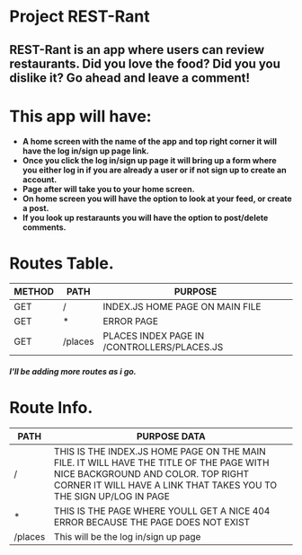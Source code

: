 # Project REST-Rant

## REST-Rant is an app where users can review restaurants. Did you love the food? Did you you dislike it? Go ahead and leave a comment!

# This app will have: 
- **A home screen with the name of the app and top right corner it will have the log in/sign up page link.**
- **Once you click the log in/sign up page it will bring up a form where you either log in if you are already a user or if not sign up to create an account.**
- **Page after will take you to your home screen.**
- **On home screen you will have the option to look at your feed, or create a post.**
- **If you look up restaraunts you will have the option to post/delete comments.**

# Routes Table.
| METHOD | PATH | PURPOSE |
| ------ | ------ | ------ |
| GET | / | INDEX.JS HOME PAGE ON MAIN FILE |
| GET | * | ERROR PAGE |
| GET | /places | PLACES INDEX PAGE IN /CONTROLLERS/PLACES.JS |

###### **I'll be adding more routes as i go.**

# Route Info.

| PATH | PURPOSE DATA |
| ------| ------|
| / | THIS IS THE INDEX.JS HOME PAGE ON THE MAIN FILE. IT WILL HAVE THE TITLE OF THE PAGE WITH NICE BACKGROUND AND COLOR. TOP RIGHT CORNER IT WILL HAVE A LINK THAT TAKES YOU TO THE SIGN UP/LOG IN PAGE |
| * | THIS IS THE PAGE WHERE YOULL GET A NICE 404 ERROR BECAUSE THE PAGE DOES NOT EXIST |
| /places | This will be the log in/sign up page |
